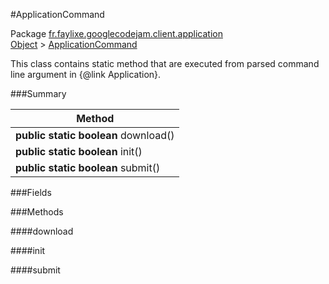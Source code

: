 #ApplicationCommand

Package [fr.faylixe.googlecodejam.client.application](https://github.com/Faylixe/googlecodejam-client/blob/master/fr/faylixe/googlecodejam/client/application)<br>
[Object]() > [ApplicationCommand](https://github.com/Faylixe/googlecodejam-client/blob/master/javadoc/fr/faylixe/googlecodejam/client/application/ApplicationCommand.md)

<p>This class contains static method that are
 executed from parsed command line argument in
 {@link Application}.</p>

###Summary


| Method |
| --- |
| **public static** **boolean** download() |
| **public static** **boolean** init() |
| **public static** **boolean** submit() |

###Fields


###Methods

####download


####init


####submit



